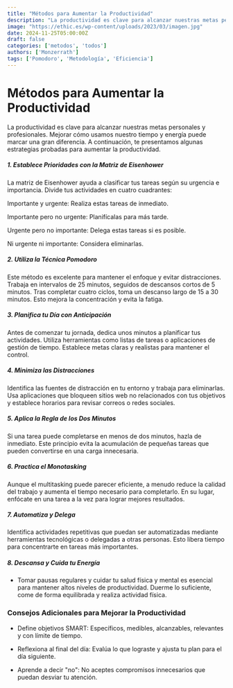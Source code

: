 ```yaml
---
title: "Métodos para Aumentar la Productividad"
description: "La productividad es clave para alcanzar nuestras metas personales y profesionales. Mejorar cómo usamos nuestro tiempo y energía puede marcar una gran diferencia. A continuación, te presentamos algunas estrategias probadas para aumentar la productividad."
image: "https://ethic.es/wp-content/uploads/2023/03/imagen.jpg"
date: 2024-11-25T05:00:00Z
draft: false 
categories: ['metodos', 'todos']
authors: ['Monzerrath']
tags: ['Pomodoro', 'Metodología', 'Eficiencia']
--- 
```


# Métodos para Aumentar la Productividad

La productividad es clave para alcanzar nuestras metas personales y profesionales. Mejorar cómo usamos nuestro tiempo y energía puede marcar una gran diferencia. A continuación, te presentamos algunas estrategias probadas para aumentar la productividad.

##### 1. Establece Prioridades con la Matriz de Eisenhower

La matriz de Eisenhower ayuda a clasificar tus tareas según su urgencia e importancia. Divide tus actividades en cuatro cuadrantes:

Importante y urgente: Realiza estas tareas de inmediato.

Importante pero no urgente: Planifícalas para más tarde.

Urgente pero no importante: Delega estas tareas si es posible.

Ni urgente ni importante: Considera eliminarlas.

##### 2. Utiliza la Técnica Pomodoro

Este método es excelente para mantener el enfoque y evitar distracciones. Trabaja en intervalos de 25 minutos, seguidos de descansos cortos de 5 minutos. Tras completar cuatro ciclos, toma un descanso largo de 15 a 30 minutos. Esto mejora la concentración y evita la fatiga.

##### 3. Planifica tu Día con Anticipación

Antes de comenzar tu jornada, dedica unos minutos a planificar tus actividades. Utiliza herramientas como listas de tareas o aplicaciones de gestión de tiempo. Establece metas claras y realistas para mantener el control.

##### 4. Minimiza las Distracciones

Identifica las fuentes de distracción en tu entorno y trabaja para eliminarlas. Usa aplicaciones que bloqueen sitios web no relacionados con tus objetivos y establece horarios para revisar correos o redes sociales.

##### 5. Aplica la Regla de los Dos Minutos

Si una tarea puede completarse en menos de dos minutos, hazla de inmediato. Este principio evita la acumulación de pequeñas tareas que pueden convertirse en una carga innecesaria.

##### 6. Practica el Monotasking

Aunque el multitasking puede parecer eficiente, a menudo reduce la calidad del trabajo y aumenta el tiempo necesario para completarlo. En su lugar, enfócate en una tarea a la vez para lograr mejores resultados.

##### 7. Automatiza y Delega

Identifica actividades repetitivas que puedan ser automatizadas mediante herramientas tecnológicas o delegadas a otras personas. Esto libera tiempo para concentrarte en tareas más importantes.

##### 8. Descansa y Cuida tu Energía

- Tomar pausas regulares y cuidar tu salud física y mental es esencial para mantener altos niveles de productividad. Duerme lo suficiente, come de forma equilibrada y realiza actividad física.

### Consejos Adicionales para Mejorar la Productividad

- Define objetivos SMART: Específicos, medibles, alcanzables, relevantes y con límite de tiempo.

- Reflexiona al final del día: Evalúa lo que lograste y ajusta tu plan para el día siguiente.

- Aprende a decir "no": No aceptes compromisos innecesarios que puedan desviar tu atención.

